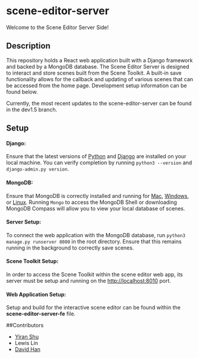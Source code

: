# scene-editor-server

Welcome to the Scene Editor Server Side!

## Description

This repository holds a React web application built with a Django framework and backed by a MongoDB database. The Scene Editor Server is designed to interact and store scenes built from the Scene Toolkit. A built-in save functionality allows for the callback and updating of various scenes that can be accessed from the home page. Development setup information can be found below.

Currently, the most recent updates to the scene-editor-server can be found in the dev1.5 branch.

## Setup

#### Django:
Ensure that the latest versions of [Python](https://www.python.org/downloads/) and [Django](https://www.djangoproject.com/download/) are installed on your local machine. You can verify completion by running `python3 --version` and `django-admin.py version`.

#### MongoDB:
Ensure that MongoDB is correctly installed and running for [Mac](https://docs.mongodb.com/manual/tutorial/install-mongodb-on-os-x/), [Windows](https://docs.mongodb.com/manual/tutorial/install-mongodb-on-windows/), or [Linux](https://docs.mongodb.com/manual/administration/install-on-linux/). Running `Mongo` to access the MongoDB Shell or downloading MongoDB Compass will allow you to view your local database of scenes.

#### Server Setup:
To connect the web application with the MongoDB database, run `python3 manage.py runserver 8080` in the root directory. Ensure that this remains running in the background to correctly save scenes.

#### Scene Toolkit Setup:
In order to access the Scene Toolkit within the scene editor web app, its server must be setup and running on the <http://localhost:8010> port.

#### Web Application Setup:
Setup and build for the interactive scene editor can be found within the **scene-editor-server-fe** file.

##Contributors
* [Yiran Shu](https://github.com/YiranShu)
* Lewis Lin
* [David Han](https://github.com/davidfhan)

